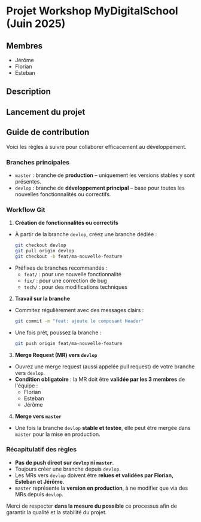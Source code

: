 # Projet Workshop MyDigitalSchool (Juin 2025)

## Membres
- Jérôme
- Florian
- Esteban

## Description

## Lancement du projet

## Guide de contribution

Voici les règles à suivre pour collaborer efficacement au développement.

### Branches principales

- `master` : branche de **production** – uniquement les versions stables y sont présentes.
- `devlop` : branche de **développement principal** – base pour toutes les nouvelles fonctionnalités ou correctifs.

### Workflow Git

1. **Création de fonctionnalités ou correctifs**
- À partir de la branche `devlop`, créez une branche dédiée :
  ```bash
  git checkout devlop
  git pull origin devlop
  git checkout -b feat/ma-nouvelle-feature
  ```
- Préfixes de branches recommandés :
  - `feat/` : pour une nouvelle fonctionnalité
  - `fix/` : pour une correction de bug
  - `tech/` : pour des modifications techniques 

2. **Travail sur la branche**
- Commitez régulièrement avec des messages clairs :
  ```bash
  git commit -m "feat: ajoute le composant Header"
  ```
- Une fois prêt, poussez la branche :
  ```bash
  git push origin feat/ma-nouvelle-feature
  ```

3. **Merge Request (MR) vers `devlop`**
- Ouvrez une merge request (aussi appelée pull request) de votre branche vers `devlop`.
- **Condition obligatoire** : la MR doit être **validée par les 3 membres** de l'équipe :
  - Florian
  - Esteban
  - Jérôme

4. **Merge vers `master`**
- Une fois la branche `devlop` **stable et testée**, elle peut être mergée dans `master` pour la mise en production.

### Récapitulatif des règles

- **Pas de push direct sur `devlop` ni `master`**.
- Toujours créer une branche depuis `devlop`.
- Les MRs vers `devlop` doivent être **relues et validées par Florian, Esteban et Jérôme**.
- `master` représente la **version en production**, à ne modifier que via des MRs depuis `devlop`.

Merci de respecter **dans la mesure du possible** ce processus afin de garantir la qualité et la stabilité du projet.
